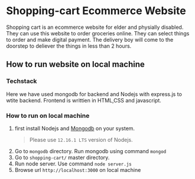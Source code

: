 # Shopping-cart Ecommerce Website

Shopping cart is an ecommerce website for elder and physially disabled. They can use this website to order groceries online. They can select things to order and make digital payment. The delivery boy will come to the doorstep to deliever the things in  less than 2 hours.

## How to run website on local machine

### Techstack
Here we have used mongodb for backend and Nodejs with express.js to wtite backend. Frontend is writtien in HTML,CSS and javascript.

### How to run on local machine
1. first install Nodejs and [Mongodb](https://www.mongodb.com/) on your system.
   > Please use `12.16.1 LTS` version of Nodejs.
2. Go to `mongodb` directory. Run mongodb using command `mongod`
3. Go to `shopping-cart/` master directory.
3. Run node server. Use command `node server.js`
4. Browse url `http://localhost:3000` on local machine